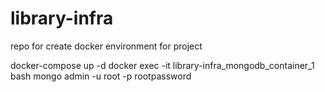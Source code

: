 # library-infra

repo for create docker environment for project

docker-compose up -d
docker exec -it library-infra_mongodb_container_1 bash
mongo admin -u root -p rootpassword